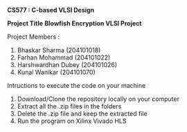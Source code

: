 **CS577 : C-based VLSI Design**

**Project Title**
**Blowfish Encryption VLSI Project**

Project Members : 
  1) Bhaskar Sharma (204101018)
  2) Farhan Mohammad (204101022)
  3) Harshwardhan Dubey (204101026)
  4) Kunal Wanikar (204101070)

Intructions to execute the code on your machine
1) Download/Clone the repository locally on your computer
2) Extract all the .zip files in the folders
3) Delete the .zip file and keep the extracted file
4) Run the program on Xilinx Vivado HLS
